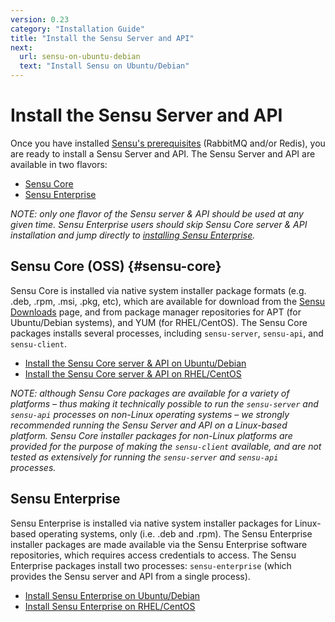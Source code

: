```yaml
---
version: 0.23
category: "Installation Guide"
title: "Install the Sensu Server and API"
next:
  url: sensu-on-ubuntu-debian
  text: "Install Sensu on Ubuntu/Debian"
---
```


# Install the Sensu Server and API

Once you have installed [Sensu's prerequisites][1] (RabbitMQ and/or Redis), you
are ready to install a Sensu Server and API. The Sensu Server and API are
available in two flavors:

- [Sensu Core](#sensu-core)
- [Sensu Enterprise](#sensu-enterprise)

_NOTE: only one flavor of the Sensu server & API should be used at any given
time. Sensu Enterprise users should skip Sensu Core server & API installation
and jump directly to [installing Sensu Enterprise][2]._

## Sensu Core (OSS) {#sensu-core}

Sensu Core is installed via native system installer package formats (e.g. .deb,
.rpm, .msi, .pkg, etc), which are available for download from the [Sensu
Downloads][3] page, and from package manager repositories for APT (for
Ubuntu/Debian systems), and YUM (for RHEL/CentOS). The Sensu Core packages
installs several processes, including `sensu-server`, `sensu-api`, and
`sensu-client`.

- [Install the Sensu Core server & API on Ubuntu/Debian](sensu-on-ubuntu-debian)
- [Install the Sensu Core server & API on RHEL/CentOS](sensu-on-rhel-centos)

_NOTE: although Sensu Core packages are available for a variety of platforms
&ndash; thus making it technically possible to run the `sensu-server` and
`sensu-api` processes on non-Linux operating systems &ndash; we strongly
recommended running the Sensu Server and API on a Linux-based platform. Sensu
Core installer packages for non-Linux platforms are provided for the purpose of
making the `sensu-client` available, and are not tested as extensively for
running the `sensu-server` and `sensu-api` processes._

## Sensu Enterprise

Sensu Enterprise is installed via native system installer packages for
Linux-based operating systems, only (i.e. .deb and .rpm). The Sensu Enterprise
installer packages are made available via the Sensu Enterprise software
repositories, which requires access credentials to access. The Sensu Enterprise
packages install two processes: `sensu-enterprise` (which provides the Sensu
server and API from a single process).

- [Install Sensu Enterprise on Ubuntu/Debian](sensu-on-ubuntu-debian#sensu-enterprise)
- [Install Sensu Enterprise on RHEL/CentOS](sensu-on-rhel-centos#sensu-enterprise)

[1]:  installation-prerequisites
[2]:  #sensu-enterprise
[3]:  https://sensuapp.org/download
